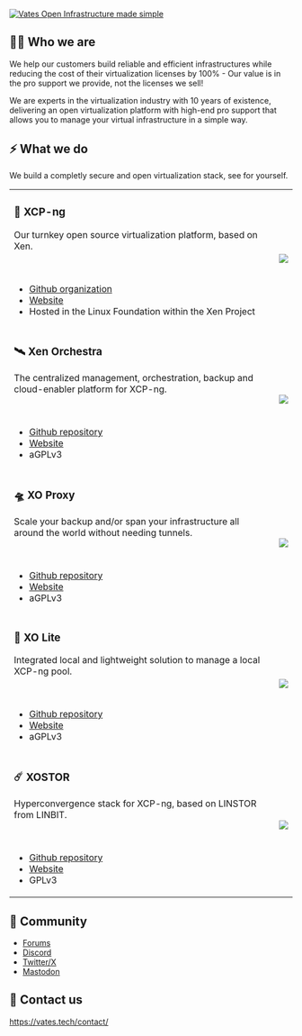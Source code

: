 [![Vates Open Infrastructure made simple](https://repository-images.githubusercontent.com/710736815/395f8222-d465-4d9f-b452-f684c92fb172)](https://vates.tech)

## 🧑‍🚀 Who we are

We help our customers build reliable and efficient infrastructures while reducing the cost of their virtualization licenses by 100% - Our value is in the pro support we provide, not the licenses we sell!

We are experts in the virtualization industry with 10 years of existence, delivering an open virtualization platform with high-end pro support that allows you to manage your virtual infrastructure in a simple way.

## ⚡ What we do

We build a completly secure and open virtualization stack, see for yourself.


<table style="border: none;">
    <tbody>
        <tr>
            <td><h3>🚀 XCP-ng</h3>Our turnkey open source virtualization platform, based on Xen.<br><br><br>
            <ul>
                <li><a href="https://github.com/xcp-ng">Github organization</a></li>
                <li><a href="https://xcp-ng.org">Website</a></li>
                <li>Hosted in the Linux Foundation within the Xen Project</li>
            <td><img src="https://content.vates.tech/assets/productslogo/xcpng-logo.png"></td>
        </tr>
        <tr>
            <td><h3>🛰️ Xen Orchestra</h3>The centralized management, orchestration, backup and cloud-enabler platform for XCP-ng.<br><br><br>
            <ul>
                <li><a href="https://github.com/vatesfr/xen-orchestra">Github repository</a></li>
                <li><a href="https://xen-orchestra.com">Website</a></li>
                <li>aGPLv3</li>
            <td><img src="https://content.vates.tech/assets/productslogo/xo-logo.png"></td>
        </tr>
        <tr>
            <td><h3>🛸 XO Proxy</h3>Scale your backup and/or span your infrastructure all around the world without needing tunnels.<br><br><br>
            <ul>
                <li><a href="https://github.com/vatesfr/xen-orchestra">Github repository</a></li>
                <li><a href="https://vates.tech/xen-orchestra-proxy/">Website</a></li>
                <li>aGPLv3</li>
            <td><img src="https://content.vates.tech/assets/productslogo/xoproxy-logo.png"></td>
        </tr>
        <tr>
            <td><h3>🔭 XO Lite</h3>Integrated local and lightweight solution to manage a local XCP-ng pool.<br><br><br>
            <ul>
                <li><a href="https://github.com/vatesfr/xen-orchestra">Github repository</a></li>
                <li><a href="https://vates.tech/xen-orchestra-lite/">Website</a></li>
                <li>aGPLv3</li>
            <td><img src="https://content.vates.tech/assets/productslogo/xolite-logo.png"></td>
        </tr>
        <tr>
            <td><h3>☄️ XOSTOR</h3>Hyperconvergence stack for XCP-ng, based on LINSTOR from LINBIT.<br><br><br>
            <ul>
                <li><a href="https://github.com/xcp-ng/sm/">Github repository</a></li>
                <li><a href="https://vates.tech/xostor/">Website</a></li>
                <li>GPLv3</li>
            <td><img src="https://content.vates.tech/assets/productslogo/xostor-logo.png"></td>
        </tr>
    </tbody>
</table>


## 💬 Community

* [Forums](https://xcp-ng.org/forum)
* [Discord](https://discord.gg/wJkNv6Yqr7)
* [Twitter/X](https://twitter.com/vatesfr)
* [Mastodon](https://social.vates.tech/@vates)

## 📧 Contact us

https://vates.tech/contact/